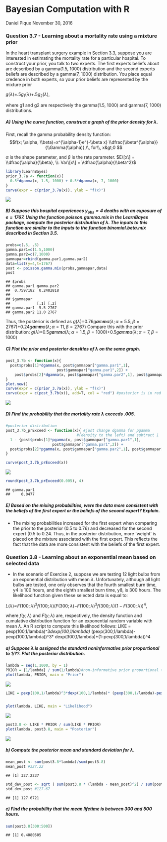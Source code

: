 Bayesian Computation with R
================
Daniel Pique
November 30, 2016

### Question 3.7 - Learning about a mortality rate using a mixture prior

In the heart transplant surgery example in Section 3.3, suppose you are interested in estimating the mortality rate for a particular hospital. To construct your prior, you talk to two experts. The first experts beliefs about are described by a gamma(1.5, 1000) distribution and the second experts beliefs are described by a gamma(7, 1000) distribution. You place equal credence in both experts, so your prior beliefs are represented by the mixture prior

*g*(*λ*)=.5*g*<sub>1</sub>(*λ*)+.5*g*<sub>2</sub>(*λ*),

where g1 and g2 are respectively the gamma(1.5, 1000) and gamma(7, 1000) distributions.

##### A) Using the curve function, construct a graph of the prior density for *λ*.

First, recall the gamma probability density function:
$$f(x; \\alpha, \\beta)=x^{\\alpha-1}e^{-\\beta x} \\dfrac{\\beta^{\\alpha}}{\\Gamma(\\alpha)},\\, for\\, x&gt;0  $$

*α* is the shape parameter, and *β* is the rate parameter. $E\[x\] = \\dfrac{\\alpha}{\\beta}, \\: Var\[x\] = \\dfrac{\\alpha}{\\beta^2}$

``` r
library(LearnBayes)
prior_3.7a <- function(x){
  0.5*dgamma(x, 1.5, 1000) + 0.5*dgamma(x, 7, 1000)
}
curve(expr = c(prior_3.7a(x)), ylab = "f(x)")
```

![](2016_11_30_ch3_q7_8_files/figure-markdown_github/unnamed-chunk-1-1.png)

##### B) Suppose this hospital experiences *y*<sub>*o**b**s*</sub> = 4 deaths with an exposure of *e* = 1767. Using the function **poisson.gamma.mix** in the LearnBayes package, compute the posterior distribution of *λ*. The inputs to this function are similar to the inputs to the function binomial.beta.mix described in Section 3.5.

``` r
probs=c(.5, .5)
gamma.par1=c(1.5,1000)
gamma.par2=c(7,1000)
gammapar=rbind(gamma.par1,gamma.par2)
data=list(y=4,t=1767)
post <- poisson.gamma.mix(probs,gammapar,data)
post
```

    ## $probs
    ## gamma.par1 gamma.par2 
    ##  0.7597182  0.2402818 
    ## 
    ## $gammapar
    ##            [,1] [,2]
    ## gamma.par1  5.5 2767
    ## gamma.par2 11.0 2767

Thus, the posterior is defined as
*g*(*λ*)=0.76*g**a**m**m**a*(*λ*; *α* = 5.5, *β* = 2767)+0.24*g**a**m**m**a*(*λ*; *α* = 11, *β* = 2767)
 Compare this with the prior distribution:
*g*(*λ*)=0.5*g**a**m**m**a*(*λ*; *α* = 1.5, *β* = 1000)+0.5*g**a**m**m**a*(*λ*; *α* = 7, *β* = 1000)

##### C) Plot the prior and posterior densities of *λ* on the same graph.

``` r
post_3.7b <- function(x){
  post$probs[1]*dgamma(x, post$gammapar["gamma.par1",1], 
                       post$gammapar["gamma.par1",2]) + 
    post$probs[2]*dgamma(x, post$gammapar["gamma.par2",1], post$gammapar["gamma.par2",2])
}
plot.new()
curve(expr = c(prior_3.7a(x)), ylab = "f(x)")
curve(expr = c(post_3.7b(x)), add=T, col = "red") #posterior is in red
```

![](2016_11_30_ch3_q7_8_files/figure-markdown_github/unnamed-chunk-3-1.png)

##### D) Find the probability that the mortality rate *λ* exceeds .005.

``` r
#posterior distribution
post_3.7b_prExceed <- function(x){ #just change dgamma for pgamma 
                                #(density to the left) and subtract 1
  1 - {post$probs[1]*pgamma(x, post$gammapar["gamma.par1",1], 
                     post$gammapar["gamma.par1",2]) + 
  post$probs[2]*pgamma(x, post$gammapar["gamma.par2",1], post$gammapar["gamma.par2",2])}
}

curve(post_3.7b_prExceed(x))
```

![](2016_11_30_ch3_q7_8_files/figure-markdown_github/unnamed-chunk-4-1.png)

``` r
round(post_3.7b_prExceed(0.005), 4)
```

    ## gamma.par1 
    ##     0.0477

##### E) Based on the mixing probabilities, were the data more consistent with the beliefs of the first expert or the beliefs of the second expert? Explain.

-   The mixing probabilities increased for the first expert when comparing the prior to the posterior (0.5 to 0.76) and decreased for the second expert (0.5 to 0.24. Thus, in the posterior distribution, more 'weight' is placed on the mixture associated with the first expert. This reflects the fact that the data are more consistent with the beliefs of the first expert.

### Question 3.8 - Learning about an exponential mean based on selected data

-   In the scenario of Exercise 2, suppose we are testing 12 light bulbs from an exponential distribution with mean *λ*. Unfortunately, although all light bulbs are tested, one only observes that the fourth smallest burn time, y4 is 100 hours, and the eighth smallest burn time, y8, is 300 hours. The likelihood function given these selected data is equal to:

*L*(*λ*)∝*F*(100; *λ*)<sup>3</sup>*f*(100; *λ*)(*F*(300; *λ*)−*F*(100; *λ*)<sup>3</sup>*f*(300; *λ*)(1 − *F*(300; *λ*))<sup>4</sup>,

where *f*(*y*; *λ*) and *F*(*y*; *λ*) are, respectively, the density function and cumulative distribution function for an exponential random variable with mean *λ*. An R script to compute this likelihood follows: LIKE = pexp(100,1/lambda)^3*dexp(100,1/lambda)* (pexp(300,1/lambda)-pexp(100,1/lambda))^3\* dexp(300,1/lambda)\*(1-pexp(300,1/lambda))^4

##### a) Suppose *λ* is assigned the standard noninformative prior proportional to 1/??. Plot the posterior distribution.

``` r
lambda = seq(1,1000, by = 1)
PRIOR = {1/lambda} / sum(1/lambda)#non-informative prior proportional to 1/lambda
plot(lambda, PRIOR, main = "Prior")
```

![](2016_11_30_ch3_q7_8_files/figure-markdown_github/unnamed-chunk-5-1.png)

``` r
LIKE = pexp(100,1/lambda)^3*dexp(100,1/lambda)* (pexp(300,1/lambda)-pexp(100,1/lambda))^3* dexp(300,1/lambda)*(1-pexp(300,1/lambda))^4


plot(lambda, LIKE, main = "Likelihood")
```

![](2016_11_30_ch3_q7_8_files/figure-markdown_github/unnamed-chunk-5-2.png)

``` r
post3.8 <- LIKE * PRIOR / sum(LIKE * PRIOR)
plot(lambda, post3.8, main = "Posterior")
```

![](2016_11_30_ch3_q7_8_files/figure-markdown_github/unnamed-chunk-5-3.png)

##### b) Compute the posterior mean and standard deviation for *λ*.

``` r
mean_post <- sum(post3.8*lambda)/sum(post3.8)
mean_post #327.22
```

    ## [1] 327.2237

``` r
std_dev_post <- sqrt ( sum(post3.8 * (lambda - mean_post)^2) / sum(post3.8) )
std_dev_post #127.67
```

    ## [1] 127.6721

##### c) Find the probability that the mean lifetime is between 300 and 500 hours.

``` r
sum(post3.8[300:500])
```

    ## [1] 0.4080505
